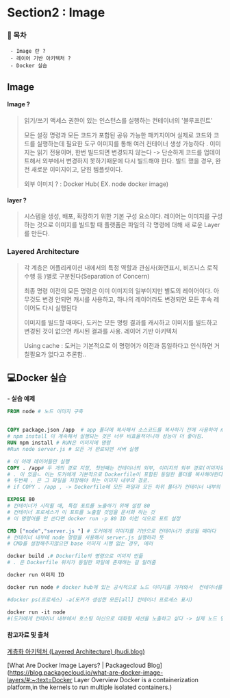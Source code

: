 # Section2 : Image

### 📝 목차

	 - Image 란 ?
	 - 레이어 기반 아키텍처 ?
	 - Docker 실습 



## Image

#### Image ?

>  읽기/쓰기 액세스 권한이 있는 인스턴스를 실행하는 컨테이너의 '블루프린트'  
>
>  모든 설정 명령과 모든 코드가 포함된 공유 가능한 패키지이며 실제로 코드와 코드를 실행하는데 필요한 도구 이미지를 통해 여러 컨테이너 생성 가능하다 .  이미지는 읽기 전용이며, 한번 빌드되면 변경되지 않는다 -> 단순하게 코드를 업데이트해서 외부에서 변경하지 못하기때문에 다시 빌드해야 한다. 빌드 했을 경우, 완전 새로운 이미지이고, 닫힌 템플릿이다. 
>
> 외부 이미지 ? : Docker Hub( EX. node docker image)



#### layer ?

> 시스템을 생성, 배포, 확장하기 위한 기본 구성 요소이다.  레이어는 이미지를 구성하는 것으로 이미지를 빌드할 때 플랫폼은 파일의 각 명령에 대해 새   로운 Layer를 만든다. 



### Layered Architecture

> 각 계층은 어플리케이션 내에서의 특정 역할과 관심사(화면표시, 비즈니스 로직 수행 등 )별로 구분된다(Separation of Concern)
>
> 최종 명령 이전의 모든 명령은 이미 이미지의 일부이지만 별도의 레이어이다. 아무것도 변경 안되면 캐시를 사용하고, 하나의 레이어라도 변경되면 모든 후속 레이어도 다시 실행된다
>
> 이미지를 빌드할 때마다, 도커는 모든 명령 결과를 캐시하고 이미지를 빌드하고 변경된 것이 없으면 캐시된 결과를 사용.  레이어 기반 아키텍처 
>
> Using cache : 도커는 기본적으로 이 명령어가 이전과 동일하다고 인식하면 거칠필요가 없다고 추론함..





## 💻Docker 실습

 **- 실습 예제**

```dockerfile
FROM node # 노드 이미지 구축 


COPY package.json /app  # app 폴더에 복사해서 소스코드를 복사하기 전에 사용하여 npm install 되는 것을 막음
# npm install 이 계속해서 실행되는 것은 너무 비효율적이니까 성능이 더 좋아짐. 
RUN npm install # RUN은 이미지에 명령 
#Run node server.js # 모든 거 완료되면 서버 실행 

# 이 아래 레이어들만 실행 
COPY . /app# 두 개의 경로 지정, 첫번째는 컨테이너의 외부, 이미지의 외부 경로(이미지로 복사되어야 할 파일들이 있는 곳 )
# . 이 있음ㄴ 이는 도커에게 기본적으로 Dockerfile이 포함된 동일한 폴더를 복사해야한다고 Docker에게 알림 , Dockerfile은 제외 
# 두번째 . 은 그 파일을 저장해야 하는 이미지 내부의 경로. 
# if COPY . /app , -> Dockerfile에 모든 파일과 모든 하위 폴더가 컨테이너 내부의 /app 폴더에 복사됨. 폴더가 존재하지 않는다면, 이미지와 컨테이너에 생성 

EXPOSE 80
# 컨테이너가 시작될 때, 특정 포트를 노출하기 위해 설정 80
# 컨테이너 프로세스가 이 포트를 노출할 것임을 문서화 하는 것 
# 이 명령어를 안 쓴다면 docker run -p 80 ID 이런 식으로 포트 설정 

CMD ["node","server.js "] # 도커에게 이미지를 기반으로 컨테이너가 생성될 때마다 
# 컨테이너 내부에 node 명령을 사용해서 server.js 실행하라 뜻 
# CMD를 설정해주지않으면 base 이미지 시행 없는 경우, 에러 

docker build .# Dockerfile의 명령으로 이미지 만듦
# . 은 Dockerfile 위치가 동일한 파일에 존재하는 걸 알려줌

docker run 이미지 ID

docker run node # docker hub에 있는 공식적으로 노드 이미지를 가져와서  컨테이너를 만들어 실행하는 것 

#docker ps(프로세스) -a(도커가 생성한 모든[all] 컨테이너 프로세스 표시)

docker run -it node 
#(도커에게 컨테이너 내부에서 호스팅 머신으로 대화형 세션을 노출하고 싶다 -> 실제 노드 명령어 사용 가능 ) 노드가 생성된 컨테이너 내부에서 실행 가능
```



#### 참고자료 및 출처

[계층화 아키텍처 (Layered Architecture) (hudi.blog)](https://hudi.blog/layered-architecture/)

[What Are Docker Image Layers? | Packagecloud Blog](https://blog.packagecloud.io/what-are-docker-image-layers/#:~:text=Docker Layer Overview Docker is a containerization platform,in the kernels to run multiple isolated containers.)

